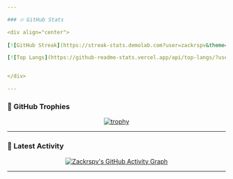 ```yaml
---

### 🔥 GitHub Stats

<div align="center">
  
[![GitHub Streak](https://streak-stats.demolab.com?user=zackrspv&theme=dark&hide_border=true)](https://git.io/streak-stats)  

[![Top Langs](https://github-readme-stats.vercel.app/api/top-langs/?username=zackrspv&layout=compact&theme=dark)](https://github.com/zackrspv)


</div>

---
```


### 🌟 GitHub Trophies

<div align="center">

[![trophy](https://github-profile-trophy.vercel.app/?username=zackrspv&theme=darkhub&no-bg=true&no-frame=true)](https://github.com/zackrspv)

</div>

---

### 🚀 Latest Activity

<div align="center">
  
[![Zackrspv's GitHub Activity Graph](https://github-readme-activity-graph.vercel.app/graph?username=zackrspv&theme=react-dark)](https://github.com/zackrspv)
</div>

---
